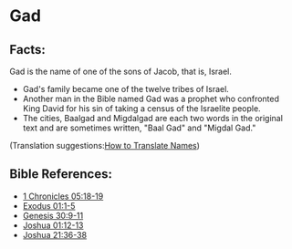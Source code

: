 # Gad #

## Facts: ##

Gad is the name of one of the sons of Jacob, that is, Israel.

 * Gad's family became one of the twelve tribes of Israel.
 * Another man in the Bible named Gad was a prophet who confronted King David for his sin of taking a census of the Israelite people.
 * The cities, Baalgad and Migdalgad are each two words in the original text and are sometimes written, "Baal Gad" and "Migdal Gad."

(Translation suggestions:[How to Translate Names](en/ta-vol1/translate/man/translate-names))



## Bible References: ##

* [1 Chronicles 05:18-19](en/tn/1ch/help/05/18)
* [Exodus 01:1-5](en/tn/exo/help/01/01)
* [Genesis 30:9-11](en/tn/gen/help/30/09)
* [Joshua 01:12-13](en/tn/jos/help/01/12)
* [Joshua 21:36-38](en/tn/jos/help/21/36)